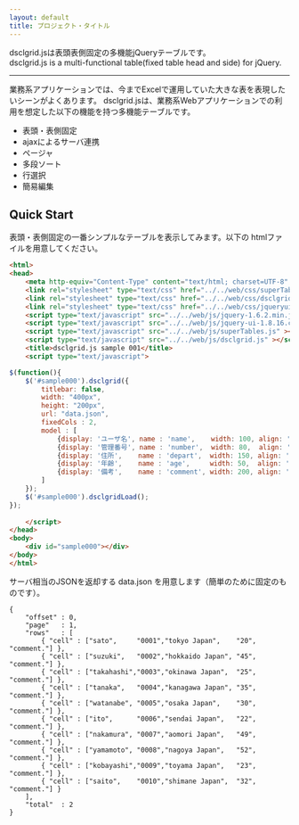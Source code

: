 ```yaml
---
layout: default
title: プロジェクト・タイトル
---
```

 
dsclgrid.jsは表頭表側固定の多機能jQueryテーブルです。  
dsclgrid.js is a multi-functional table(fixed table head and side) for jQuery.

-----

業務系アプリケーションでは、今までExcelで運用していた大きな表を表現したいシーンがよくあります。
dsclgrid.jsは、業務系Webアプリケーションでの利用を想定した以下の機能を持つ多機能テーブルです。

* 表頭・表側固定
* ajaxによるサーバ連携
* ページャ
* 多段ソート
* 行選択
* 簡易編集

Quick Start
-----
表頭・表側固定の一番シンプルなテーブルを表示してみます。以下の htmlファイルを用意してください。
```html
<html>
<head>
	<meta http-equiv="Content-Type" content="text/html; charset=UTF-8" />
    <link rel="stylesheet" type="text/css" href="../../web/css/superTables.css" />
    <link rel="stylesheet" type="text/css" href="../../web/css/dsclgrid.css" />
    <link rel="stylesheet" type="text/css" href="../../web/css/jqueryui/jquery-ui-1.8.16.custom.css" />
	<script type="text/javascript" src="../../web/js/jquery-1.6.2.min.js"></script>
	<script type="text/javascript" src="../../web/js/jquery-ui-1.8.16.custom.min.js"></script>
    <script type="text/javascript" src="../../web/js/superTables.js" ></script>
    <script type="text/javascript" src="../../web/js/dsclgrid.js" ></script>
	<title>dsclgrid.js sample 001</title>
	<script type="text/javascript">

$(function(){
    $('#sample000').dsclgrid({
    	titlebar: false,
        width: "400px",
        height: "200px",
        url: "data.json",
        fixedCols : 2,
        model : [
            {display: 'ユーザ名', name : 'name',    width: 100, align: 'left'  },
            {display: '管理番号', name : 'number',  width: 80,  align: 'center'},
            {display: '住所',    name : 'depart',  width: 150, align: 'left'  },
            {display: '年齢',    name : 'age',     width: 50,  align: 'right' },
            {display: '備考',    name : 'comment', width: 200, align: 'left'  }
        ]
    });
    $('#sample000').dsclgridLoad();
});
	
	</script>
</head>
<body>
	<div id="sample000"></div>
</body>
</html>
```
サーバ相当のJSONを返却する data.json を用意します（簡単のために固定のものです）。
```
{
	"offset" : 0,
	"page"   : 1,
	"rows"   : [
		{ "cell" : ["sato",     "0001","tokyo Japan",    "20", "comment."] },
		{ "cell" : ["suzuki",   "0002","hokkaido Japan", "45", "comment."] },
		{ "cell" : ["takahashi","0003","okinawa Japan",  "25", "comment."] },
		{ "cell" : ["tanaka",   "0004","kanagawa Japan", "35", "comment."] },
		{ "cell" : ["watanabe", "0005","osaka Japan",    "30", "comment."] },
		{ "cell" : ["ito",      "0006","sendai Japan",   "22", "comment."] },
		{ "cell" : ["nakamura", "0007","aomori Japan",   "49", "comment."] },
		{ "cell" : ["yamamoto", "0008","nagoya Japan",   "52", "comment."] },
		{ "cell" : ["kobayashi","0009","toyama Japan",   "23", "comment."] },
		{ "cell" : ["saito",    "0010","shimane Japan",  "32", "comment."] }
	],
	"total"  : 2
}
```

